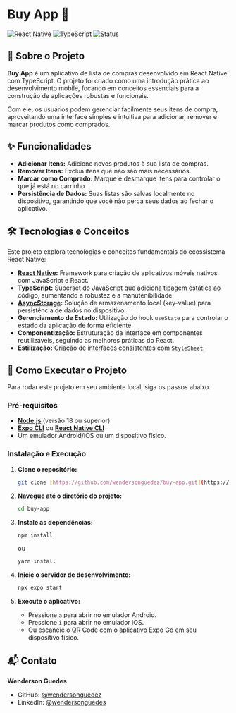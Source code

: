 # Buy App 🛒

![React Native](https://img.shields.io/badge/React_Native-20232A?style=for-the-badge&logo=react&logoColor=61DAFB)
![TypeScript](https://img.shields.io/badge/TypeScript-007ACC?style=for-the-badge&logo=typescript&logoColor=white)
![Status](https://img.shields.io/badge/status-concluído-brightgreen?style=for-the-badge)

## 📝 Sobre o Projeto

**Buy App** é um aplicativo de lista de compras desenvolvido em React Native com TypeScript. O projeto foi criado como uma introdução prática ao desenvolvimento mobile, focando em conceitos essenciais para a construção de aplicações robustas e funcionais.

Com ele, os usuários podem gerenciar facilmente seus itens de compra, aproveitando uma interface simples e intuitiva para adicionar, remover e marcar produtos como comprados.

## ✨ Funcionalidades

- **Adicionar Itens:** Adicione novos produtos à sua lista de compras.
- **Remover Itens:** Exclua itens que não são mais necessários.
- **Marcar como Comprado:** Marque e desmarque itens para controlar o que já está no carrinho.
- **Persistência de Dados:** Suas listas são salvas localmente no dispositivo, garantindo que você não perca seus dados ao fechar o aplicativo.

## 🛠️ Tecnologias e Conceitos

Este projeto explora tecnologias e conceitos fundamentais do ecossistema React Native:

- **[React Native](https://reactnative.dev/):** Framework para criação de aplicativos móveis nativos com JavaScript e React.
- **[TypeScript](https://www.typescriptlang.org/):** Superset do JavaScript que adiciona tipagem estática ao código, aumentando a robustez e a manutenibilidade.
- **[AsyncStorage](https://react-native-async-storage.github.io/async-storage/):** Solução de armazenamento local (key-value) para persistência de dados no dispositivo.
- **Gerenciamento de Estado:** Utilização do hook `useState` para controlar o estado da aplicação de forma eficiente.
- **Componentização:** Estruturação da interface em componentes reutilizáveis, seguindo as melhores práticas do React.
- **Estilização:** Criação de interfaces consistentes com `StyleSheet`.

## 🚀 Como Executar o Projeto

Para rodar este projeto em seu ambiente local, siga os passos abaixo.

### Pré-requisitos

- **[Node.js](https://nodejs.org/en/)** (versão 18 ou superior)
- **[Expo CLI](https://docs.expo.dev/get-started/installation/)** ou **[React Native CLI](https://reactnative.dev/docs/environment-setup)**
- Um emulador Android/iOS ou um dispositivo físico.

### Instalação e Execução

1. **Clone o repositório:**
   ```bash
   git clone [https://github.com/wendersonguedez/buy-app.git](https://github.com/wendersonguedez/buy-app.git)
   ```

2. **Navegue até o diretório do projeto:**
   ```bash
   cd buy-app
   ```

3. **Instale as dependências:**
   ```bash
   npm install
   ```
   ou
   ```bash
   yarn install
   ```

4. **Inicie o servidor de desenvolvimento:**
   ```bash
   npx expo start
   ```

5. **Execute o aplicativo:**
   - Pressione `a` para abrir no emulador Android.
   - Pressione `i` para abrir no emulador iOS.
   - Ou escaneie o QR Code com o aplicativo Expo Go em seu dispositivo físico.

## 📬 Contato

**Wenderson Guedes**

- GitHub: [@wendersonguedez](https://github.com/wendersonguedez)
- LinkedIn: [@wendersonguedes](https://www.linkedin.com/in/wendersonguedes/)
